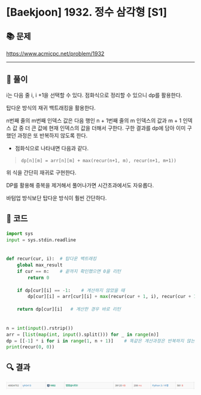 # [Baekjoon] 1932. 정수 삼각형 [S1]

## 📚 문제

https://www.acmicpc.net/problem/1932

---

## 📖 풀이

i는 다음 줄 i, i +1을 선택할 수 있다. 점화식으로 정리할 수 있으니 dp를 활용한다.

탑다운 방식의 재귀 백트래킹을 활용한다.

n번째 줄의 m번째 인덱스 값은 다음 행인 n + 1번째 줄의 m 인덱스의 값과 m + 1 인덱스 값 중 더 큰 값에 현재 인덱스의 값을 더해서 구한다. 구한 결과를 dp에 담아 이미 구했던 과정은 또 반복하지 않도록 한다.

- 점화식으로 나타내면 다음과 같다.

> `dp[n][m] = arr[n][m] + max(recur(n+1, m), recur(n+1, m+1))`

위 식을 간단히 재귀로 구현한다.

DP를 활용해 중복을 제거해서 풀어나가면 시간초과에서도 자유롭다.

바텀업 방식보단 탑다운 방식이 훨씬 간단하다.

## 📒 코드

```python
import sys
input = sys.stdin.readline


def recur(cur, i):  # 탑다운 백트래킹
    global max_result
    if cur == n:    # 끝까지 확인했으면 0을 리턴
        return 0

    if dp[cur][i] == -1:    # 계산하지 않았을 때
        dp[cur][i] = arr[cur][i] + max(recur(cur + 1, i), recur(cur + 1, i + 1))

    return dp[cur][i]   # 계산한 경우 바로 리턴


n = int(input().rstrip())
arr = [list(map(int, input().split())) for _ in range(n)]
dp = [[-1] * i for i in range(1, n + 1)]    # 똑같은 계산과정은 반복하지 않는다.
print(recur(0, 0))
```

## 🔍 결과

![image-20220318181958942](README.assets/image-20220318181958942.png)